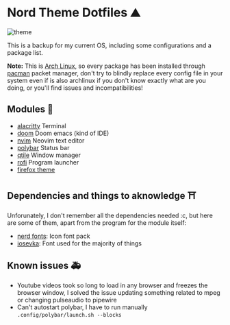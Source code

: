 # Nord Theme Dotfiles ⛰️

![theme](https://i.imgur.com/k2FyDgs.jpg)

This is a backup for my current OS, including some configurations and a package list.

**Note:** This is [Arch Linux](https://archlinux.org/), so every package has been installed through [pacman](https://wiki.archlinux.org/title/pacman) packet manager, don't try to blindly replace every config file in your system even if is also archlinux if you don't know exactly what are you doing, or you'll find issues and incompatibilities!

## Modules 🌇
- [alacritty](https://github.com/alacritty/alacritty) Terminal
- [doom](https://github.com/doomemacs/doomemacs) Doom emacs (kind of IDE)
- [nvim](https://github.com/neovim/neovim) Neovim text editor
- [polybar](https://github.com/polybar/polybar) Status bar
- [qtile](https://github.com/qtile/qtile) Window manager
- [rofi](https://github.com/davatorium/rofi) Program launcher
- [firefox theme](https://addons.mozilla.org/en-US/firefox/addon/firefox-nord-dark/)

## Dependencies and things to aknowledge ⛩️
Unforunately, I don't remember all the dependencies needed :c, but here are some of them, apart from the program for the module itself:

- [nerd fonts](https://github.com/ryanoasis/nerd-fonts): Icon font pack
- [iosevka](https://github.com/be5invis/Iosevka): Font used for the majority of things

## Known issues 🚑
- Youtube videos took so long to load in any browser and freezes the browser window, I solved the issue updating something related to mpeg or changing pulseaudio to pipewire
- Can't autostart polybar, I have to run manually `.config/polybar/launch.sh --blocks`
